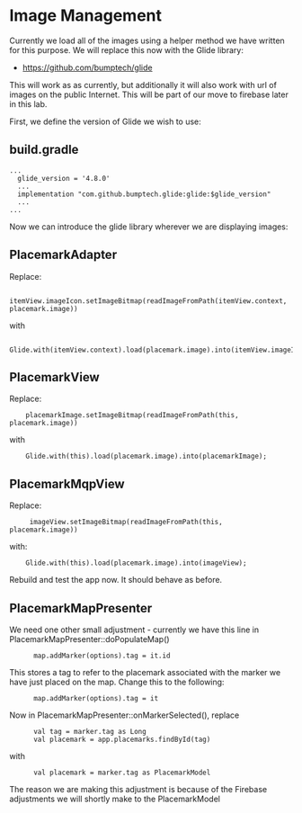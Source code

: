 # Image Management

Currently we load all of the images using a helper method we have written for this purpose. We will replace this now with the Glide library:

- <https://github.com/bumptech/glide>

This will work as as currently, but additionally it will also work with url of images on the public Internet. This will be part of our move to firebase later in this lab.


First, we define the version of Glide we wish to use:

## build.gradle

~~~
...
  glide_version = '4.8.0'
  ...
  implementation "com.github.bumptech.glide:glide:$glide_version"
  ...
...
~~~

Now we can introduce the glide library wherever we are displaying images:

## PlacemarkAdapter

Replace:

~~~
      itemView.imageIcon.setImageBitmap(readImageFromPath(itemView.context, placemark.image))
~~~

with

~~~
      Glide.with(itemView.context).load(placemark.image).into(itemView.imageIcon);
~~~

## PlacemarkView

Replace:

~~~
    placemarkImage.setImageBitmap(readImageFromPath(this, placemark.image))
~~~

with

~~~
    Glide.with(this).load(placemark.image).into(placemarkImage);
~~~

## PlacemarkMqpView

Replace:

~~~
     imageView.setImageBitmap(readImageFromPath(this, placemark.image))
~~~

with:

~~~
    Glide.with(this).load(placemark.image).into(imageView);
~~~

Rebuild and test the app now. It should behave as before.

## PlacemarkMapPresenter

We need one other small adjustment - currently we have this line in PlacemarkMapPresenter::doPopulateMap()

~~~
      map.addMarker(options).tag = it.id
~~~

This stores a tag to refer to the placemark associated with the marker we have just placed on the map. Change this to the following:

~~~
      map.addMarker(options).tag = it
~~~

Now in PlacemarkMapPresenter::onMarkerSelected(), replace

~~~
      val tag = marker.tag as Long
      val placemark = app.placemarks.findById(tag)
~~~

with

~~~
      val placemark = marker.tag as PlacemarkModel
~~~


The reason we are making this adjustment is because of the Firebase adjustments we will shortly make to the PlacemarkModel
